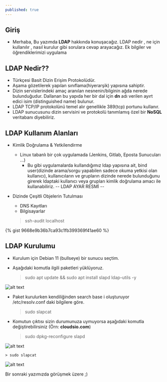 ```yaml
---
published: true
---
```



## Giriş
  * Merhaba, Bu yazımda **LDAP** hakkında konuşacağız. LDAP nedir , ne için kullanılır , nasıl kurulur gibi sorulara cevap arayacağız. Ek bilgiler ve öğrendiklerimizi uygulama

## LDAP Nedir??
  * Türkçesi Basit Dizin Erişim Protokolüdür. 
  * Aşama gözetilerek yapılan sınıflama(hiyerarşik) yapısına sahiptir.
  * Dizin servislerindeki amaç aranılan nesnenin/bilginin ağda nerede bulunduğudur. Dallanan bu yapıda her bir dal için **dn** adı verilen ayırt edici isim (distinguished name) bulunur.
  * LDAP TCP/IP protokolünü temel alır genellikle 389(tcp) portunu kullanır.
  * LDAP sunucusunu dizin servisini ve protokolü tanımlamış özel bir **NoSQL** veritabanı diyebiliriz.

## LDAP Kullanım Alanları

  * Kimlik Doğrulama & Yetkilendirme
    * Linux tabanlı bir çok uygulamada (Jenkins, Gitlab,  Eposta Sunucuları ...)
      * Bu gibi uygulamalarda kullandığımız ldap yapısına ait, bind user(dizinde arama/sorgu yapabilen sadece okuma yetkisi olan kullanıcı), kullanıcıların ve grupların dizinde nerede bulunduğunu girerek ldaptaki kullanıcı veya grupları kimlik doğrulama amacı ile kullanabiliriz.
        -- LDAP AYAR RESMİ --

  * Dizinde Çeşitli Objelerin Tutulması
    * DNS Kayıtları
    * Bilgisayarlar 

    >ssh-audit localhost



{% gist 9668e9b36b7ca93c1fb399369f41ae60 %}

## LDAP Kurulumu

  * Kurulum için Debian 11 (bullseye) bir sunucu seçtim. 
  * Aşağıdaki komutla ilgili paketleri yüklüyoruz.

    >sudo apt update && sudo apt install slapd ldap-utils -y

  ![alt text](https://berkanterbey.github.io/images/020.png "slapd parola")

  * Paket kurulurken kendiliğinden search base i oluşturuyor /etc/resolv.conf daki bilgilere göre.

    > sudo slapcat
  * Komutun çıktısı sizin durumunuza uymuyorsa aşağıdaki komutla değiştirebilirsiniz (Örn: **cloudsio.com**) 

    > sudo dpkg-reconfigure slapd

  ![alt text](https://berkanterbey.github.io/images/21-26.gif "dpkg-reconfigure slapd adımları")
  
    > sudo slapcat

  ![alt text](https://berkanterbey.github.io/images/027.png "slapcat komut çıktısı")

Bir sonraki yazımızda görüşmek üzere ;)
